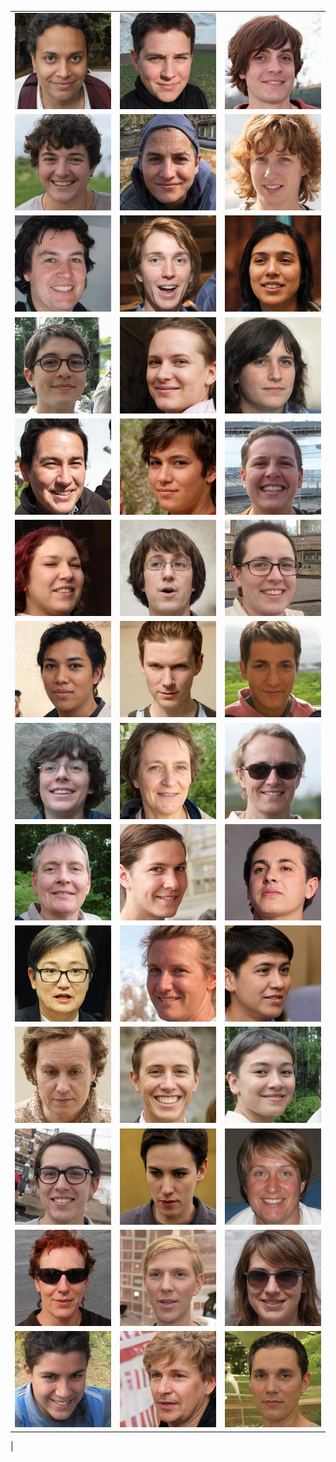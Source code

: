 |   |   |   |
|---|---|---|
| <a href = "https://github.com/human-centered-ai-lab/PERSONAS/blob/main/Resources/Faces/AllFacesHighRes/GenD_EmoN_AppC_AgeM_00029.jpg"><img src="https://github.com/human-centered-ai-lab/PERSONAS/blob/main/Resources/Faces/AllFacesLowRes/GenD_EmoN_AppC_AgeM_00029_small.jpg" width="250" title="Persona 00029"></a>| <a href = "https://github.com/human-centered-ai-lab/PERSONAS/blob/main/Resources/Faces/AllFacesHighRes/GenD_EmoN_AppC_AgeM_00055.jpg"><img src="https://github.com/human-centered-ai-lab/PERSONAS/blob/main/Resources/Faces/AllFacesLowRes/GenD_EmoN_AppC_AgeM_00055_small.jpg" width="250" title="Persona 00055"></a>| <a href = "https://github.com/human-centered-ai-lab/PERSONAS/blob/main/Resources/Faces/AllFacesHighRes/GenD_EmoN_AppC_AgeL_00080.jpg"><img src="https://github.com/human-centered-ai-lab/PERSONAS/blob/main/Resources/Faces/AllFacesLowRes/GenD_EmoN_AppC_AgeL_00080_small.jpg" width="250" title="Persona 00080"></a>|
| <a href = "https://github.com/human-centered-ai-lab/PERSONAS/blob/main/Resources/Faces/AllFacesHighRes/GenD_EmoH_AppC_AgeL_00169.jpg"><img src="https://github.com/human-centered-ai-lab/PERSONAS/blob/main/Resources/Faces/AllFacesLowRes/GenD_EmoH_AppC_AgeL_00169_small.jpg" width="250" title="Persona 00169"></a>| <a href = "https://github.com/human-centered-ai-lab/PERSONAS/blob/main/Resources/Faces/AllFacesHighRes/GenD_EmoN_AppC_AgeM_00252.jpg"><img src="https://github.com/human-centered-ai-lab/PERSONAS/blob/main/Resources/Faces/AllFacesLowRes/GenD_EmoN_AppC_AgeM_00252_small.jpg" width="250" title="Persona 00252"></a>| <a href = "https://github.com/human-centered-ai-lab/PERSONAS/blob/main/Resources/Faces/AllFacesHighRes/GenD_EmoN_AppC_AgeM_00275.jpg"><img src="https://github.com/human-centered-ai-lab/PERSONAS/blob/main/Resources/Faces/AllFacesLowRes/GenD_EmoN_AppC_AgeM_00275_small.jpg" width="250" title="Persona 00275"></a>|
| <a href = "https://github.com/human-centered-ai-lab/PERSONAS/blob/main/Resources/Faces/AllFacesHighRes/GenD_EmoN_AppC_AgeM_00398.jpg"><img src="https://github.com/human-centered-ai-lab/PERSONAS/blob/main/Resources/Faces/AllFacesLowRes/GenD_EmoN_AppC_AgeM_00398_small.jpg" width="250" title="Persona 00398"></a>| <a href = "https://github.com/human-centered-ai-lab/PERSONAS/blob/main/Resources/Faces/AllFacesHighRes/GenD_EmoH_AppC_AgeM_00409.jpg"><img src="https://github.com/human-centered-ai-lab/PERSONAS/blob/main/Resources/Faces/AllFacesLowRes/GenD_EmoH_AppC_AgeM_00409_small.jpg" width="250" title="Persona 00409"></a>| <a href = "https://github.com/human-centered-ai-lab/PERSONAS/blob/main/Resources/Faces/AllFacesHighRes/GenD_EmoN_AppC_AgeL_00718.jpg"><img src="https://github.com/human-centered-ai-lab/PERSONAS/blob/main/Resources/Faces/AllFacesLowRes/GenD_EmoN_AppC_AgeL_00718_small.jpg" width="250" title="Persona 00718"></a>|
| <a href = "https://github.com/human-centered-ai-lab/PERSONAS/blob/main/Resources/Faces/AllFacesHighRes/GenD_EmoN_AppC_AgeM_00747.jpg"><img src="https://github.com/human-centered-ai-lab/PERSONAS/blob/main/Resources/Faces/AllFacesLowRes/GenD_EmoN_AppC_AgeM_00747_small.jpg" width="250" title="Persona 00747"></a>| <a href = "https://github.com/human-centered-ai-lab/PERSONAS/blob/main/Resources/Faces/AllFacesHighRes/GenD_EmoN_AppC_AgeM_00807.jpg"><img src="https://github.com/human-centered-ai-lab/PERSONAS/blob/main/Resources/Faces/AllFacesLowRes/GenD_EmoN_AppC_AgeM_00807_small.jpg" width="250" title="Persona 00807"></a>| <a href = "https://github.com/human-centered-ai-lab/PERSONAS/blob/main/Resources/Faces/AllFacesHighRes/GenD_EmoN_AppC_AgeL_00824.jpg"><img src="https://github.com/human-centered-ai-lab/PERSONAS/blob/main/Resources/Faces/AllFacesLowRes/GenD_EmoN_AppC_AgeL_00824_small.jpg" width="250" title="Persona 00824"></a>|
| <a href = "https://github.com/human-centered-ai-lab/PERSONAS/blob/main/Resources/Faces/AllFacesHighRes/GenD_EmoN_AppC_AgeM_00854.jpg"><img src="https://github.com/human-centered-ai-lab/PERSONAS/blob/main/Resources/Faces/AllFacesLowRes/GenD_EmoN_AppC_AgeM_00854_small.jpg" width="250" title="Persona 00854"></a>| <a href = "https://github.com/human-centered-ai-lab/PERSONAS/blob/main/Resources/Faces/AllFacesHighRes/GenD_EmoS_AppC_AgeL_01054.jpg"><img src="https://github.com/human-centered-ai-lab/PERSONAS/blob/main/Resources/Faces/AllFacesLowRes/GenD_EmoS_AppC_AgeL_01054_small.jpg" width="250" title="Persona 01054"></a>| <a href = "https://github.com/human-centered-ai-lab/PERSONAS/blob/main/Resources/Faces/AllFacesHighRes/GenD_EmoH_AppC_AgeM_01206.jpg"><img src="https://github.com/human-centered-ai-lab/PERSONAS/blob/main/Resources/Faces/AllFacesLowRes/GenD_EmoH_AppC_AgeM_01206_small.jpg" width="250" title="Persona 01206"></a>|
| <a href = "https://github.com/human-centered-ai-lab/PERSONAS/blob/main/Resources/Faces/AllFacesHighRes/GenD_EmoN_AppC_AgeL_01252.jpg"><img src="https://github.com/human-centered-ai-lab/PERSONAS/blob/main/Resources/Faces/AllFacesLowRes/GenD_EmoN_AppC_AgeL_01252_small.jpg" width="250" title="Persona 01252"></a>| <a href = "https://github.com/human-centered-ai-lab/PERSONAS/blob/main/Resources/Faces/AllFacesHighRes/GenD_EmoS_AppC_AgeM_01596.jpg"><img src="https://github.com/human-centered-ai-lab/PERSONAS/blob/main/Resources/Faces/AllFacesLowRes/GenD_EmoS_AppC_AgeM_01596_small.jpg" width="250" title="Persona 01596"></a>| <a href = "https://github.com/human-centered-ai-lab/PERSONAS/blob/main/Resources/Faces/AllFacesHighRes/GenD_EmoH_AppC_AgeL_01699.jpg"><img src="https://github.com/human-centered-ai-lab/PERSONAS/blob/main/Resources/Faces/AllFacesLowRes/GenD_EmoH_AppC_AgeL_01699_small.jpg" width="250" title="Persona 01699"></a>|
| <a href = "https://github.com/human-centered-ai-lab/PERSONAS/blob/main/Resources/Faces/AllFacesHighRes/GenD_EmoS_AppC_AgeL_01731.jpg"><img src="https://github.com/human-centered-ai-lab/PERSONAS/blob/main/Resources/Faces/AllFacesLowRes/GenD_EmoS_AppC_AgeL_01731_small.jpg" width="250" title="Persona 01731"></a>| <a href = "https://github.com/human-centered-ai-lab/PERSONAS/blob/main/Resources/Faces/AllFacesHighRes/GenD_EmoN_AppC_AgeL_01737.jpg"><img src="https://github.com/human-centered-ai-lab/PERSONAS/blob/main/Resources/Faces/AllFacesLowRes/GenD_EmoN_AppC_AgeL_01737_small.jpg" width="250" title="Persona 01737"></a>| <a href = "https://github.com/human-centered-ai-lab/PERSONAS/blob/main/Resources/Faces/AllFacesHighRes/GenD_EmoN_AppC_AgeM_01751.jpg"><img src="https://github.com/human-centered-ai-lab/PERSONAS/blob/main/Resources/Faces/AllFacesLowRes/GenD_EmoN_AppC_AgeM_01751_small.jpg" width="250" title="Persona 01751"></a>|
| <a href = "https://github.com/human-centered-ai-lab/PERSONAS/blob/main/Resources/Faces/AllFacesHighRes/GenD_EmoN_AppC_AgeM_01844.jpg"><img src="https://github.com/human-centered-ai-lab/PERSONAS/blob/main/Resources/Faces/AllFacesLowRes/GenD_EmoN_AppC_AgeM_01844_small.jpg" width="250" title="Persona 01844"></a>| <a href = "https://github.com/human-centered-ai-lab/PERSONAS/blob/main/Resources/Faces/AllFacesHighRes/GenD_EmoN_AppC_AgeM_01923.jpg"><img src="https://github.com/human-centered-ai-lab/PERSONAS/blob/main/Resources/Faces/AllFacesLowRes/GenD_EmoN_AppC_AgeM_01923_small.jpg" width="250" title="Persona 01923"></a>| <a href = "https://github.com/human-centered-ai-lab/PERSONAS/blob/main/Resources/Faces/AllFacesHighRes/GenD_EmoN_AppC_AgeM_02272.jpg"><img src="https://github.com/human-centered-ai-lab/PERSONAS/blob/main/Resources/Faces/AllFacesLowRes/GenD_EmoN_AppC_AgeM_02272_small.jpg" width="250" title="Persona 02272"></a>|
| <a href = "https://github.com/human-centered-ai-lab/PERSONAS/blob/main/Resources/Faces/AllFacesHighRes/GenD_EmoN_AppC_AgeH_03328.jpg"><img src="https://github.com/human-centered-ai-lab/PERSONAS/blob/main/Resources/Faces/AllFacesLowRes/GenD_EmoN_AppC_AgeH_03328_small.jpg" width="250" title="Persona 03328"></a>| <a href = "https://github.com/human-centered-ai-lab/PERSONAS/blob/main/Resources/Faces/AllFacesHighRes/GenD_EmoN_AppC_AgeM_04616.jpg"><img src="https://github.com/human-centered-ai-lab/PERSONAS/blob/main/Resources/Faces/AllFacesLowRes/GenD_EmoN_AppC_AgeM_04616_small.jpg" width="250" title="Persona 04616"></a>| <a href = "https://github.com/human-centered-ai-lab/PERSONAS/blob/main/Resources/Faces/AllFacesHighRes/GenD_EmoS_AppC_AgeM_04866.jpg"><img src="https://github.com/human-centered-ai-lab/PERSONAS/blob/main/Resources/Faces/AllFacesLowRes/GenD_EmoS_AppC_AgeM_04866_small.jpg" width="250" title="Persona 04866"></a>|
| <a href = "https://github.com/human-centered-ai-lab/PERSONAS/blob/main/Resources/Faces/AllFacesHighRes/GenD_EmoN_AppC_AgeH_06373.jpg"><img src="https://github.com/human-centered-ai-lab/PERSONAS/blob/main/Resources/Faces/AllFacesLowRes/GenD_EmoN_AppC_AgeH_06373_small.jpg" width="250" title="Persona 06373"></a>| <a href = "https://github.com/human-centered-ai-lab/PERSONAS/blob/main/Resources/Faces/AllFacesHighRes/GenD_EmoN_AppC_AgeM_06662.jpg"><img src="https://github.com/human-centered-ai-lab/PERSONAS/blob/main/Resources/Faces/AllFacesLowRes/GenD_EmoN_AppC_AgeM_06662_small.jpg" width="250" title="Persona 06662"></a>| <a href = "https://github.com/human-centered-ai-lab/PERSONAS/blob/main/Resources/Faces/AllFacesHighRes/GenD_EmoN_AppC_AgeM_07042.jpg"><img src="https://github.com/human-centered-ai-lab/PERSONAS/blob/main/Resources/Faces/AllFacesLowRes/GenD_EmoN_AppC_AgeM_07042_small.jpg" width="250" title="Persona 07042"></a>|
| <a href = "https://github.com/human-centered-ai-lab/PERSONAS/blob/main/Resources/Faces/AllFacesHighRes/GenD_EmoS_AppC_AgeM_07299.jpg"><img src="https://github.com/human-centered-ai-lab/PERSONAS/blob/main/Resources/Faces/AllFacesLowRes/GenD_EmoS_AppC_AgeM_07299_small.jpg" width="250" title="Persona 07299"></a>| <a href = "https://github.com/human-centered-ai-lab/PERSONAS/blob/main/Resources/Faces/AllFacesHighRes/GenD_EmoN_AppC_AgeM_07375.jpg"><img src="https://github.com/human-centered-ai-lab/PERSONAS/blob/main/Resources/Faces/AllFacesLowRes/GenD_EmoN_AppC_AgeM_07375_small.jpg" width="250" title="Persona 07375"></a>| <a href = "https://github.com/human-centered-ai-lab/PERSONAS/blob/main/Resources/Faces/AllFacesHighRes/GenD_EmoN_AppC_AgeL_07794.jpg"><img src="https://github.com/human-centered-ai-lab/PERSONAS/blob/main/Resources/Faces/AllFacesLowRes/GenD_EmoN_AppC_AgeL_07794_small.jpg" width="250" title="Persona 07794"></a>|
| <a href = "https://github.com/human-centered-ai-lab/PERSONAS/blob/main/Resources/Faces/AllFacesHighRes/GenD_EmoN_AppC_AgeM_08028.jpg"><img src="https://github.com/human-centered-ai-lab/PERSONAS/blob/main/Resources/Faces/AllFacesLowRes/GenD_EmoN_AppC_AgeM_08028_small.jpg" width="250" title="Persona 08028"></a>| <a href = "https://github.com/human-centered-ai-lab/PERSONAS/blob/main/Resources/Faces/AllFacesHighRes/GenD_EmoS_AppC_AgeM_08377.jpg"><img src="https://github.com/human-centered-ai-lab/PERSONAS/blob/main/Resources/Faces/AllFacesLowRes/GenD_EmoS_AppC_AgeM_08377_small.jpg" width="250" title="Persona 08377"></a>| <a href = "https://github.com/human-centered-ai-lab/PERSONAS/blob/main/Resources/Faces/AllFacesHighRes/GenD_EmoN_AppC_AgeM_08550.jpg"><img src="https://github.com/human-centered-ai-lab/PERSONAS/blob/main/Resources/Faces/AllFacesLowRes/GenD_EmoN_AppC_AgeM_08550_small.jpg" width="250" title="Persona 08550"></a>|
| <a href = "https://github.com/human-centered-ai-lab/PERSONAS/blob/main/Resources/Faces/AllFacesHighRes/GenD_EmoN_AppC_AgeM_08749.jpg"><img src="https://github.com/human-centered-ai-lab/PERSONAS/blob/main/Resources/Faces/AllFacesLowRes/GenD_EmoN_AppC_AgeM_08749_small.jpg" width="250" title="Persona 08749"></a>| <a href = "https://github.com/human-centered-ai-lab/PERSONAS/blob/main/Resources/Faces/AllFacesHighRes/GenD_EmoN_AppC_AgeM_09158.jpg"><img src="https://github.com/human-centered-ai-lab/PERSONAS/blob/main/Resources/Faces/AllFacesLowRes/GenD_EmoN_AppC_AgeM_09158_small.jpg" width="250" title="Persona 09158"></a>| <a href = "https://github.com/human-centered-ai-lab/PERSONAS/blob/main/Resources/Faces/AllFacesHighRes/GenD_EmoN_AppC_AgeM_09628.jpg"><img src="https://github.com/human-centered-ai-lab/PERSONAS/blob/main/Resources/Faces/AllFacesLowRes/GenD_EmoN_AppC_AgeM_09628_small.jpg" width="250" title="Persona 09628"></a>|
| <a href = "https://github.com/human-centered-ai-lab/PERSONAS/blob/main/Resources/Faces/AllFacesHighRes/GenD_EmoN_AppC_AgeL_09819.jpg"><img src="https://github.com/human-centered-ai-lab/PERSONAS/blob/main/Resources/Faces/AllFacesLowRes/GenD_EmoN_AppC_AgeL_09819_small.jpg" width="250" title="Persona 09819"></a>| <a href = "https://github.com/human-centered-ai-lab/PERSONAS/blob/main/Resources/Faces/AllFacesHighRes/GenD_EmoN_AppC_AgeM_09911.jpg"><img src="https://github.com/human-centered-ai-lab/PERSONAS/blob/main/Resources/Faces/AllFacesLowRes/GenD_EmoN_AppC_AgeM_09911_small.jpg" width="250" title="Persona 09911"></a>| <a href = "https://github.com/human-centered-ai-lab/PERSONAS/blob/main/Resources/Faces/AllFacesHighRes/GenD_EmoS_AppC_AgeM_09958.jpg"><img src="https://github.com/human-centered-ai-lab/PERSONAS/blob/main/Resources/Faces/AllFacesLowRes/GenD_EmoS_AppC_AgeM_09958_small.jpg" width="250" title="Persona 09958"></a>|
|
